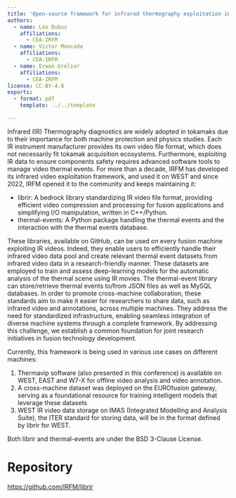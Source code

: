 ```yaml
---
title: 'Open-source framework for infrared thermography exploitation in fusion'
authors:
  - name: Léo Dubus
    affiliations:
      - CEA-IRFM
  - name: Victor Moncada
    affiliations:
      - CEA-IRFM
  - name: Erwan Grelier
    affiliations:
      - CEA-IRFM
license: CC-BY-4.0
exports:
  - format: pdf
    template: ../../template

---
```


Infrared (IR) Thermography diagnostics are widely adopted in tokamaks due to their importance for both machine protection and physics studies. Each IR instrument manufacturer provides its own video file format, which does not necessarily fit tokamak acquisition ecosystems. Furthermore, exploiting IR data to ensure components safety requires advanced software tools to manage video thermal events. For more than a decade, IRFM has developed its infrared video exploitation framework, and used it on WEST and since 2022, IRFM opened it to the community and keeps maintaining it: 
-	librir: A bedrock library standardizing IR video file format, providing efficient video compression and processing for fusion applications and simplifying I/O manipulation, written in C++/Python. 
-	thermal-events: A Python package handling the thermal events and the interaction with the thermal events database.

These libraries, available on GitHub, can be used on every fusion machine exploiting IR videos. Indeed, they enable users to efficiently handle their infrared video data pool and create relevant thermal event datasets from infrared video data in a research-friendly manner. These datasets are employed to train and assess deep-learning models for the automatic analysis of the thermal scene using IR movies. The thermal-event library can store/retrieve thermal events to/from JSON files as well as MySQL databases.
In order to promote cross-machine collaboration, these standards aim to make it easier for researchers to share data, such as infrared video and annotations, across multiple machines. They address the need for standardized infrastructure, enabling seamless integration of diverse machine systems through a complete framework. By addressing this challenge, we establish a common foundation for joint research initiatives in fusion technology development. 

Currently, this framework is being used in various use cases on different machines:
1)	Thermavip software (also presented in this conference) is available on WEST, EAST and W7-X for offline video analysis and video annotation.
2)	A cross-machine dataset was deployed on the EUROfusion gateway, serving as a foundational resource for training intelligent models that leverage these datasets
3)	WEST IR video data storage on IMAS (Integrated Modelling and Analysis Suite), the ITER standard for storing data, will be in the format defined by librir for WEST.

Both librir and thermal-events are under the BSD 3-Clause License.


# Repository
https://github.com/IRFM/librir

